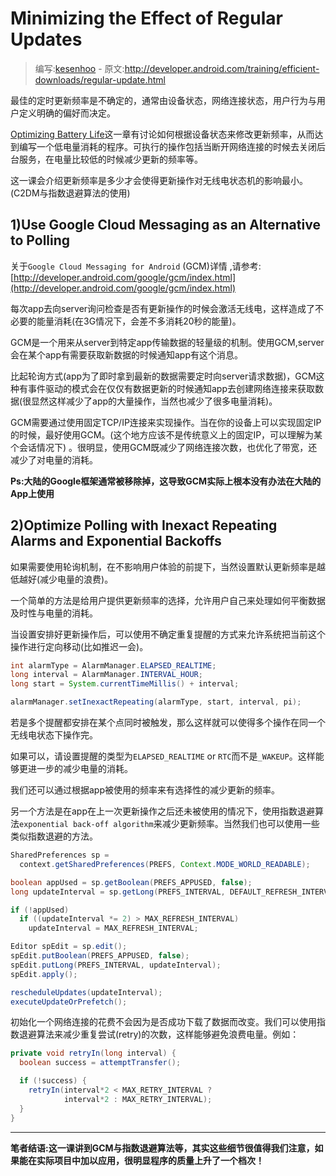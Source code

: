 # Minimizing the Effect of Regular Updates

> 编写:[kesenhoo](https://github.com/kesenhoo) - 原文:<http://developer.android.com/training/efficient-downloads/regular-update.html>

最佳的定时更新频率是不确定的，通常由设备状态，网络连接状态，用户行为与用户定义明确的偏好而决定。

[Optimizing Battery Life](http://developer.android.com/training/monitoring-device-state/index.html)这一章有讨论如何根据设备状态来修改更新频率，从而达到编写一个低电量消耗的程序。可执行的操作包括当断开网络连接的时候去关闭后台服务，在电量比较低的时候减少更新的频率等。

这一课会介绍更新频率是多少才会使得更新操作对无线电状态机的影响最小。(C2DM与指数退避算法的使用)

## 1)Use Google Cloud Messaging as an Alternative to Polling

关于`Google Cloud Messaging for Android` (GCM)详情 ,请参考:[http://developer.android.com/google/gcm/index.html](http://developer.android.com/google/gcm/index.html)

<!-- More -->

每次app去向server询问检查是否有更新操作的时候会激活无线电，这样造成了不必要的能量消耗(在3G情况下，会差不多消耗20秒的能量)。

GCM是一个用来从server到特定app传输数据的轻量级的机制。使用GCM,server会在某个app有需要获取新数据的时候通知app有这个消息。

比起轮询方式(app为了即时拿到最新的数据需要定时向server请求数据)，GCM这种有事件驱动的模式会在仅仅有数据更新的时候通知app去创建网络连接来获取数据(很显然这样减少了app的大量操作，当然也减少了很多电量消耗)。

GCM需要通过使用固定TCP/IP连接来实现操作。当在你的设备上可以实现固定IP的时候，最好使用GCM。(这个地方应该不是传统意义上的固定IP，可以理解为某个会话情况下)
。很明显，使用GCM既减少了网络连接次数，也优化了带宽，还减少了对电量的消耗。

**Ps:大陆的Google框架通常被移除掉，这导致GCM实际上根本没有办法在大陆的App上使用**

## 2)Optimize Polling with Inexact Repeating Alarms and Exponential Backoffs

如果需要使用轮询机制，在不影响用户体验的前提下，当然设置默认更新频率是越低越好(减少电量的浪费)。

一个简单的方法是给用户提供更新频率的选择，允许用户自己来处理如何平衡数据及时性与电量的消耗。

当设置安排好更新操作后，可以使用不确定重复提醒的方式来允许系统把当前这个操作进行定向移动(比如推迟一会)。

```java
int alarmType = AlarmManager.ELAPSED_REALTIME;
long interval = AlarmManager.INTERVAL_HOUR;
long start = System.currentTimeMillis() + interval;

alarmManager.setInexactRepeating(alarmType, start, interval, pi);
```

若是多个提醒都安排在某个点同时被触发，那么这样就可以使得多个操作在同一个无线电状态下操作完。

如果可以，请设置提醒的类型为`ELAPSED_REALTIME` or `RTC`而不是`_WAKEUP`。这样能够更进一步的减少电量的消耗。

我们还可以通过根据app被使用的频率来有选择性的减少更新的频率。

另一个方法是在app在上一次更新操作之后还未被使用的情况下，使用指数退避算法`exponential back-off algorithm`来减少更新频率。当然我们也可以使用一些类似指数退避的方法。

```java
SharedPreferences sp =
  context.getSharedPreferences(PREFS, Context.MODE_WORLD_READABLE);

boolean appUsed = sp.getBoolean(PREFS_APPUSED, false);
long updateInterval = sp.getLong(PREFS_INTERVAL, DEFAULT_REFRESH_INTERVAL);

if (!appUsed)
  if ((updateInterval *= 2) > MAX_REFRESH_INTERVAL)
    updateInterval = MAX_REFRESH_INTERVAL;

Editor spEdit = sp.edit();
spEdit.putBoolean(PREFS_APPUSED, false);
spEdit.putLong(PREFS_INTERVAL, updateInterval);
spEdit.apply();

rescheduleUpdates(updateInterval);
executeUpdateOrPrefetch();
```

初始化一个网络连接的花费不会因为是否成功下载了数据而改变。我们可以使用指数退避算法来减少重复尝试(retry)的次数，这样能够避免浪费电量。例如：

```java
private void retryIn(long interval) {
  boolean success = attemptTransfer();

  if (!success) {
    retryIn(interval*2 < MAX_RETRY_INTERVAL ?
            interval*2 : MAX_RETRY_INTERVAL);
  }
}
```

***

**笔者结语:这一课讲到GCM与指数退避算法等，其实这些细节很值得我们注意，如果能在实际项目中加以应用，很明显程序的质量上升了一个档次！**
